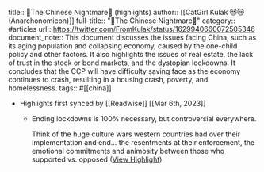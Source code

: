title:: 🧵The Chinese Nightmare🧵 (highlights)
author:: [[CatGirl Kulak 😻😿 (Anarchonomicon)]]
full-title:: "🧵The Chinese Nightmare🧵"
category:: #articles
url:: https://twitter.com/FromKulak/status/1629940660072505346
document_note:: This document discusses the issues facing China, such as its aging population and collapsing economy, caused by the one-child policy and other factors. It also highlights the issues of real estate, the lack of trust in the stock or bond markets, and the dystopian lockdowns. It concludes that the CCP will have difficulty saving face as the economy continues to crash, resulting in a housing crash, poverty, and homelessness.
tags:: #[[china]]

- Highlights first synced by [[Readwise]] [[Mar 6th, 2023]]
	- Ending lockdowns is 100% necessary, but controversial everywhere.
	  
	  Think of the huge culture wars western countries had over their implementation and end... the resentments at their enforcement, the emotional commitments and animosity between those who supported vs. opposed ([View Highlight](https://read.readwise.io/read/01gte2fm8nk8fsvr6h3r2gfheq))